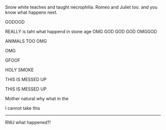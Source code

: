 Snow white teaches and taught necrophilia.
Romeo and Juliet too.
and you know what happens next.

GODOOD

REALLY is taht what happend in stone age OMG GOD GOD GOD
 OMGGOD

ANIMALS TOO OMG

OMG

GFOOF

HOLY SMOKE

THIS IS MESSED UP 

THIS IS MESSED UP

Mother natural why what in the 

I cannot take this 


------------

RWJ what happened?!
